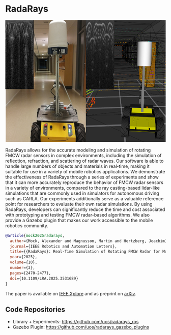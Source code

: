 # RadaRays

![RadaRays Teaser Image](./.resources/radarays_teaser.png)


RadaRays allows for the accurate modeling and simulation of rotating FMCW radar sensors in complex environments, including the simulation of reflection, refraction, and scattering of radar waves. Our software is able to handle large numbers of objects and materials in real-time, making it suitable for use in a variety of mobile robotics applications. We demonstrate the effectiveness of RadaRays through a series of experiments and show that it can more accurately reproduce the behavior of FMCW radar sensors in a variety of environments, compared to the ray casting-based lidar-like simulations that are commonly used in simulators for autonomous driving such as CARLA. Our experiments additionally serve as a valuable reference point for researchers to evaluate their own radar simulations. By using RadaRays, developers can significantly reduce the time and cost associated with prototyping and testing FMCW radar-based algorithms. We also provide a Gazebo plugin that makes our work accessible to the mobile robotics community.

```bib
@article{mock2025radarays,
  author={Mock, Alexander and Magnusson, Martin and Hertzberg, Joachim},
  journal={IEEE Robotics and Automation Letters}, 
  title={{RadaRays}: Real-Time Simulation of Rotating FMCW Radar for Mobile Robotics via Hardware-Accelerated Ray Tracing}, 
  year={2025},
  volume={10},
  number={3},
  pages={2470-2477},
  doi={10.1109/LRA.2025.3531689}
}
```

The paper is available on [IEEE Xplore](https://ieeexplore.ieee.org/abstract/document/10845807) and as preprint on [arXiv](https://arxiv.org/abs/2310.03505).

## Code Repositories
- Library + Experiments: https://github.com/uos/radarays_ros
- Gazebo Plugin: https://github.com/uos/radarays_gazebo_plugins
